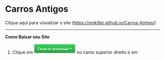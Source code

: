 # Carros Antigos
Clique aqui para visualizar o site (https://mokiller.github.io/Carros-Antigo/)

----


**Como Baixar seu Site**

1. Clique em ![screenshot](https://raw.githubusercontent.com/Mokiller/Carros-Antigo/master/image.png) no canto superior direito e em
